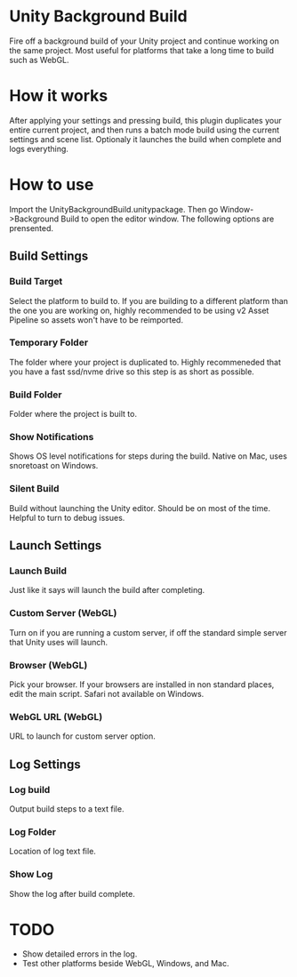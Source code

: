 # Unity Background Build
Fire off a background build of your Unity project and continue working on the same project. Most useful for platforms that take a long time to build such as WebGL.

# How it works
After applying your settings and pressing build, this plugin duplicates your entire current project, and then runs a batch mode build using the current settings and scene list.  Optionaly it launches the build when complete and logs everything.  

# How to use
Import the UnityBackgroundBuild.unitypackage.  Then go Window->Background Build to open the editor window.  The following options are prensented.

## Build Settings

### Build Target
Select the platform to build to.  If you are building to a different platform than the one you are working on, highly recommended to be using v2 Asset Pipeline so assets won't have to be reimported.

### Temporary Folder
The folder where your project is duplicated to.  Highly recommeneded that you have a fast ssd/nvme drive so this step is as short as possible.

### Build Folder
Folder where the project is built to.

### Show Notifications
Shows OS level notifications for steps during the build.  Native on Mac, uses snoretoast on Windows.

### Silent Build
Build without launching the Unity editor. Should be on most of the time.  Helpful to turn to debug issues.

## Launch Settings

### Launch Build
Just like it says will launch the build after completing.  

### Custom Server (WebGL)
Turn on if you are running a custom server, if off the standard simple server that Unity uses will launch.

### Browser (WebGL)
Pick your browser.  If your browsers are installed in non standard places, edit the main script.  Safari not available on Windows.

### WebGL URL (WebGL)
URL to launch for custom server option.

## Log Settings

### Log build
Output build steps to a text file.

### Log Folder
Location of log text file.

### Show Log
Show the log after build complete.

# TODO
- Show detailed errors in the log.
- Test other platforms beside WebGL, Windows, and Mac.




